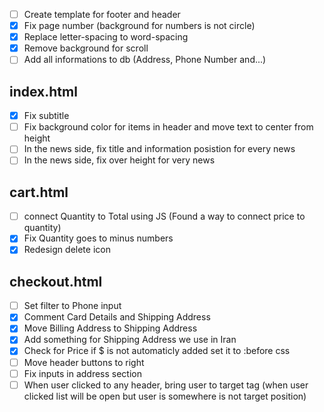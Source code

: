 - [ ] Create template for footer and header
- [x] Fix page number (background for numbers is not circle)
- [x] Replace letter-spacing to word-spacing
- [x] Remove background for scroll
- [ ] Add all informations to db (Address, Phone Number and...)

## index.html

- [x] Fix subtitle
- [ ] Fix background color for items in header and move text to center from height
- [ ] In the news side, fix title and information posistion for every news
- [ ] In the news side, fix over height for very news

## cart.html

- [ ] connect Quantity to Total using JS (Found a way to connect price to quantity)
- [x] Fix Quantity goes to minus numbers
- [x] Redesign delete icon

## checkout.html

- [ ] Set filter to Phone input
- [x] Comment Card Details and Shipping Address
- [x] Move Billing Address to Shipping Address
- [x] Add something for Shipping Address we use in Iran
- [x] Check for Price if $ is not automaticly added set it to :before css
- [ ] Move header buttons to right
- [ ] Fix inputs in address section
- [ ] When user clicked to any header, bring user to target tag (when user clicked list will be open but user is somewhere is not target position)

